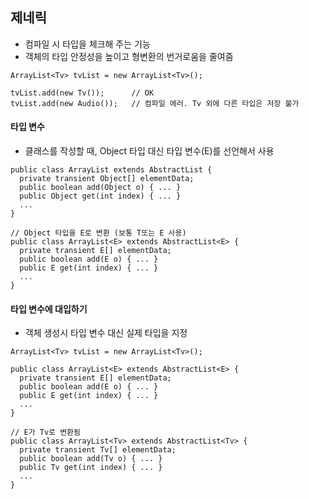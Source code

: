 ## 제네릭
- 컴파일 시 타입을 체크해 주는 기능
- 객체의 타입 안정성을 높이고 형변환의 번거로움을 줄여줌

```
ArrayList<Tv> tvList = new ArrayList<Tv>();

tvList.add(new Tv());      // OK
tvList.add(new Audio());   // 컴파일 에러. Tv 외에 다른 타입은 저장 불가
```

#### 타입 변수
- 클래스를 작성할 때, Object 타입 대신 타입 변수(E)를 선언해서 사용
```
public class ArrayList extends AbstractList {
  private transient Object[] elementData;
  public boolean add(Object o) { ... }
  public Object get(int index) { ... }
  ...
}

// Object 타입을 E로 변환 (보통 T또는 E 사용)
public class ArrayList<E> extends AbstractList<E> {
  private transient E[] elementData;
  public boolean add(E o) { ... }
  public E get(int index) { ... }
  ...
}
```

#### 타입 변수에 대입하기
- 객체 생성시 타입 변수 대신 실제 타입을 지정
```
ArrayList<Tv> tvList = new ArrayList<Tv>();

public class ArrayList<E> extends AbstractList<E> {
  private transient E[] elementData;
  public boolean add(E o) { ... }
  public E get(int index) { ... }
  ...
}

// E가 Tv로 변환됨
public class ArrayList<Tv> extends AbstractList<Tv> {
  private transient Tv[] elementData;
  public boolean add(Tv o) { ... }
  public Tv get(int index) { ... }
  ...
}
```














